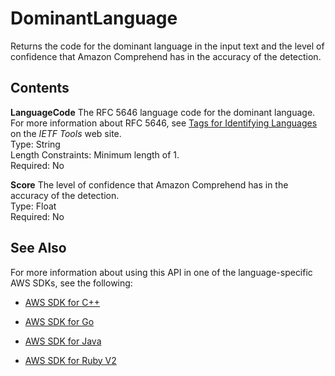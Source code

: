 # DominantLanguage<a name="API_DominantLanguage"></a>

Returns the code for the dominant language in the input text and the level of confidence that Amazon Comprehend has in the accuracy of the detection\.

## Contents<a name="API_DominantLanguage_Contents"></a>

 **LanguageCode**   <a name="comprehend-Type-DominantLanguage-LanguageCode"></a>
The RFC 5646 language code for the dominant language\. For more information about RFC 5646, see [Tags for Identifying Languages](https://tools.ietf.org/html/rfc5646) on the *IETF Tools* web site\.  
Type: String  
Length Constraints: Minimum length of 1\.  
Required: No

 **Score**   <a name="comprehend-Type-DominantLanguage-Score"></a>
The level of confidence that Amazon Comprehend has in the accuracy of the detection\.  
Type: Float  
Required: No

## See Also<a name="API_DominantLanguage_SeeAlso"></a>

For more information about using this API in one of the language\-specific AWS SDKs, see the following:

+  [AWS SDK for C\+\+](http://docs.aws.amazon.com/goto/SdkForCpp/comprehend-2017-11-27/DominantLanguage) 

+  [AWS SDK for Go](http://docs.aws.amazon.com/goto/SdkForGoV1/comprehend-2017-11-27/DominantLanguage) 

+  [AWS SDK for Java](http://docs.aws.amazon.com/goto/SdkForJava/comprehend-2017-11-27/DominantLanguage) 

+  [AWS SDK for Ruby V2](http://docs.aws.amazon.com/goto/SdkForRubyV2/comprehend-2017-11-27/DominantLanguage) 